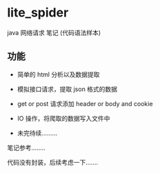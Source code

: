 # lite_spider
java 网络请求 笔记 (代码语法样本)

## 功能

- 简单的 html 分析以及数据提取

- 模拟接口请求，提取 json 格式的数据

- get or post 请求添加 header or body and cookie

- IO 操作，将爬取的数据写入文件中

- 未完待续.........

笔记参考........

代码没有封装，后续考虑一下.......
